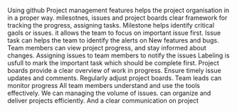 Using github Project management features helps the  project organisation in in a proper way. milesotnes, issues and project boards clear framework for tracking the progress, assigning tasks.
Milestone helps identify critical gaols or issues. it allows the team to focus on important issue first.
Issue task can helps the team to identify the alerts on New features and bugs.
Team members can view project progress, and stay informed about changes.
Assigning issues to team members to notify the issues
Labeling is usfull to mark the important task which should be complete first.
Project boards provide a clear overview of work in progress.
Ensure timely issue updates and comments.
Regularly adjust project boards.
Team leads can monitor progress
All team members understand and use the tools effectively.
We can managing the volume of issues.
can  organize and deliver projects efficiently.
And a  clear communication on project
